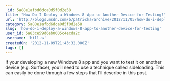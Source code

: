 ```yaml
---
_id: 5a88e1afbd6dca0d5f0d2e58
title: "How Do I Deploy a Windows 8 App to Another Device for Testing?"
url: 'http://blogs.msdn.com/b/patricka/archive/2012/11/05/how-do-i-deploy-a-windows-8-app-to-another-device-for-testing.aspx'
category: 5a88e1afbd6dca0d5f0d2e58
slug: 'how-do-i-deploy-a-windows-8-app-to-another-device-for-testing'
user_id: 5a83ce59d6eb0005c4ecda2c
username: 'bill-s'
createdOn: '2012-11-09T21:43:32.000Z'
tags: []
---
```


If your developing a new Windows 8 app and you want to test it on another device (e.g. Surface), you’ll need to use a technique called sideloading. This can easily be done through a few steps that I’ll describe in this post.
